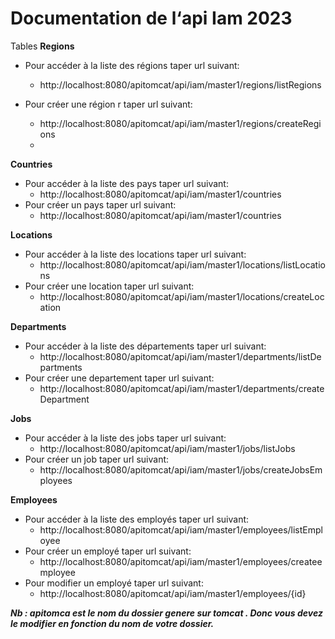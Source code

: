 # Documentation de l‘api Iam 2023

Tables
**Regions**
* Pour accéder à la liste des régions taper url suivant:
    * http://localhost:8080/apitomcat/api/iam/master1/regions/listRegions
  
* Pour créer une région r taper url suivant:
    * http://localhost:8080/apitomcat/api/iam/master1/regions/createRegions
    * 
**Countries**
* Pour accéder à la liste des pays taper url suivant:
    * http://localhost:8080/apitomcat/api/iam/master1/countries
* Pour créer un pays taper url suivant:
    * http://localhost:8080/apitomcat/api/iam/master1/countries

**Locations**
* Pour accéder à la liste des locations taper url suivant:
    * http://localhost:8080/apitomcat/api/iam/master1/locations/listLocations
* Pour créer une location taper url suivant:
    * http://localhost:8080/apitomcat/api/iam/master1/locations/createLocation

**Departments**
* Pour accéder à la liste des départements taper url suivant:
    * http://localhost:8080/apitomcat/api/iam/master1/departments/listDepartments
* Pour créer une departement taper url suivant:
    * http://localhost:8080/apitomcat/api/iam/master1/departments/createDepartment
      
**Jobs**
* Pour accéder à la liste des jobs taper url suivant:
    * http://localhost:8080/apitomcat/api/iam/master1/jobs/listJobs
* Pour créer un job taper url suivant:
    * http://localhost:8080/apitomcat/api/iam/master1/jobs/createJobsEmployees

**Employees**
* Pour accéder à la liste des employés taper url suivant:
    * http://localhost:8080/apitomcat/api/iam/master1/employees/listEmployee
* Pour créer un employé taper url suivant:
    * http://localhost:8080/apitomcat/api/iam/master1/employees/createemployee
* Pour modifier un employé taper url suivant:
    * http://localhost:8080/apitomcat/api/iam/master1/employees/{id}

***Nb : apitomca est le nom du dossier  genere sur tomcat . Donc vous devez le modifier en fonction du nom de votre dossier.***
